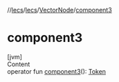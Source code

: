 //[lecs](../../index.md)/[lecs](../index.md)/[VectorNode](index.md)/[component3](component3.md)



# component3  
[jvm]  
Content  
operator fun [component3](component3.md)(): [Token](../-token/index.md)  



